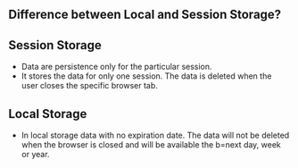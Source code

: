 Difference between Local and Session Storage?
-----------------------------------------------
Session Storage	
-----------------
* Data are persistence only for the particular session.
* It stores the data for only one session. The data is deleted when the user closes the specific browser tab.	

Local Storage
----------------
* In local storage data with no expiration date. The data will not be deleted when the browser is closed and will be available the b=next day, week or year.
